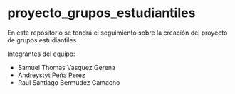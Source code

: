 # proyecto_grupos_estudiantiles
En este repositorio se tendrá el seguimiento sobre la creación del proyecto de grupos estudiantiles

Integrantes del equipo:
- Samuel Thomas Vasquez Gerena
- Andreystyt Peña Perez
- Raul Santiago Bermudez Camacho
